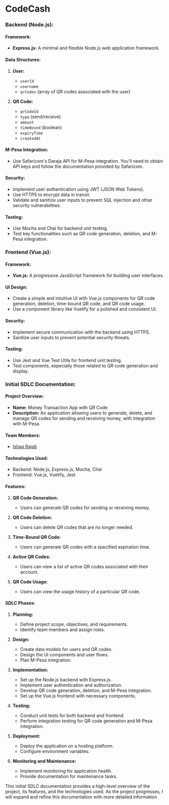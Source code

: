 # CodeCash
### Backend (Node.js):

#### Framework:
- **Express.js:** A minimal and flexible Node.js web application framework.

#### Data Structures:
1. **User:**
   - `userId`
   - `username`
   - `qrCodes` (array of QR codes associated with the user)

2. **QR Code:**
   - `qrCodeId`
   - `type` (send/receive)
   - `amount`
   - `timeBound` (boolean)
   - `expiryTime`
   - `createdAt`

#### M-Pesa Integration:
- Use Safaricom's Daraja API for M-Pesa integration. You'll need to obtain API keys and follow the documentation provided by Safaricom.

#### Security:
- Implement user authentication using JWT (JSON Web Tokens).
- Use HTTPS to encrypt data in transit.
- Validate and sanitize user inputs to prevent SQL injection and other security vulnerabilities.

#### Testing:
- Use Mocha and Chai for backend unit testing.
- Test key functionalities such as QR code generation, deletion, and M-Pesa integration.

### Frontend (Vue.js):

#### Framework:
- **Vue.js:** A progressive JavaScript framework for building user interfaces.

#### UI Design:
- Create a simple and intuitive UI with Vue.js components for QR code generation, deletion, time-bound QR code, and QR code usage.
- Use a component library like Vuetify for a polished and consistent UI.

#### Security:
- Implement secure communication with the backend using HTTPS.
- Sanitize user inputs to prevent potential security threats.

#### Testing:
- Use Jest and Vue Test Utils for frontend unit testing.
- Test components, especially those related to QR code generation and display.

### Initial SDLC Documentation:

#### Project Overview:
- **Name:** Money Transaction App with QR Code
- **Description:** An application allowing users to generate, delete, and manage QR codes for sending and receiving money, with integration with M-Pesa.

#### Team Members:
- [Ishaq Rajab](rajabmattryn@gmail.com)

#### Technologies Used:
- Backend: Node.js, Express.js, Mocha, Chai
- Frontend: Vue.js, Vuetify, Jest

#### Features:

1. **QR Code Generation:**
   - Users can generate QR codes for sending or receiving money.

2. **QR Code Deletion:**
   - Users can delete QR codes that are no longer needed.

3. **Time-Bound QR Code:**
   - Users can generate QR codes with a specified expiration time.

4. **Active QR Codes:**
   - Users can view a list of active QR codes associated with their account.

5. **QR Code Usage:**
   - Users can view the usage history of a particular QR code.

#### SDLC Phases:

1. **Planning:**
   - Define project scope, objectives, and requirements.
   - Identify team members and assign roles.

2. **Design:**
   - Create data models for users and QR codes.
   - Design the UI components and user flows.
   - Plan M-Pesa integration.

3. **Implementation:**
   - Set up the Node.js backend with Express.js.
   - Implement user authentication and authorization.
   - Develop QR code generation, deletion, and M-Pesa integration.
   - Set up the Vue.js frontend with necessary components.

4. **Testing:**
   - Conduct unit tests for both backend and frontend.
   - Perform integration testing for QR code generation and M-Pesa integration.

5. **Deployment:**
   - Deploy the application on a hosting platform.
   - Configure environment variables.

6. **Monitoring and Maintenance:**
   - Implement monitoring for application health.
   - Provide documentation for maintenance tasks.

This initial SDLC documentation provides a high-level overview of the project, its features, and the technologies used. As the project progresses, I will expand and refine this documentation with more detailed information
